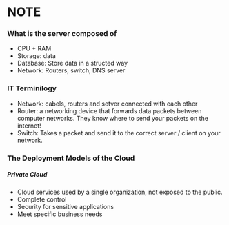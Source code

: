 # NOTE
### What is the server composed of
* CPU + RAM
* Storage: data
* Database: Store data in a structed way
* Network: Routers, switch, DNS server
### IT Terminilogy
* Network: cabels, routers and setver connected with each other
* Router: a networking device that forwards data packets between computer networks. They know where to send your packets on the internet!
* Switch: Takes a packet and send it to the correct server / client on your network. 
### The Deployment Models of the Cloud
##### Private Cloud
* Cloud services used by a single organization, not exposed to the public. 
* Complete control 
* Security for sensitive applications 
* Meet specific business needs
